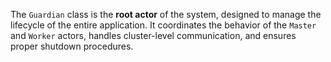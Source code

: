 The `Guardian` class is the **root actor** of the system, designed to manage the lifecycle of the entire application. It coordinates the behavior of the `Master` and `Worker` actors, handles cluster-level communication, and ensures proper shutdown procedures.

